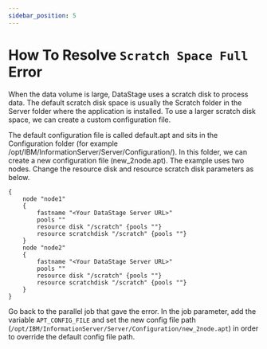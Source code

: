 ```yaml
---
sidebar_position: 5
---
```


# How To Resolve `Scratch Space Full` Error

When the data volume is large, DataStage uses a scratch disk to process data. The default scratch disk space is usually the Scratch folder in the Server folder where the application is installed. To use a larger scratch disk space, we can create a custom configuration file.

The default configuration file is called default.apt and sits in the Configuration folder (for example /opt/IBM/InformationServer/Server/Configuration/). In this folder, we can create a new configuration file (new_2node.apt). The example uses two nodes. Change the resource disk and resource scratch disk parameters as below.

```
{
    node "node1"
    {
        fastname "<Your DataStage Server URL>"
        pools ""
        resource disk "/scratch" {pools ""}
        resource scratchdisk "/scratch" {pools ""}
    }
    node "node2"
    {
        fastname "<Your DataStage Server URL>"
        pools ""
        resource disk "/scratch" {pools ""}
        resource scratchdisk "/scratch" {pools ""}
    }
}
```

Go back to the parallel job that gave the error. In the job parameter, add the variable `APT_CONFIG_FILE` and set the new config file path (`/opt/IBM/InformationServer/Server/Configuration/new_2node.apt`) in order to override the default config file path.
